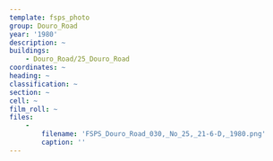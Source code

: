 ```yaml
---
template: fsps_photo
group: Douro_Road
year: '1980'
description: ~
buildings:
    - Douro_Road/25_Douro_Road
coordinates: ~
heading: ~
classification: ~
section: ~
cell: ~
film_roll: ~
files:
    -
        filename: 'FSPS_Douro_Road_030,_No_25,_21-6-D,_1980.png'
        caption: ''
---
```

